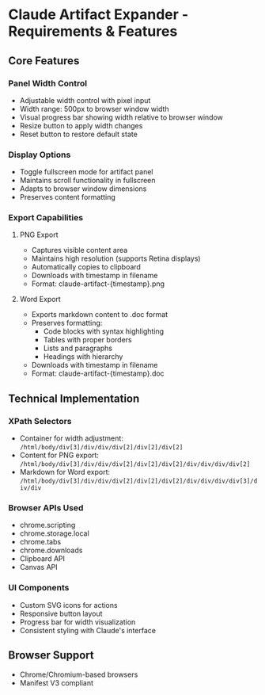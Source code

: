 # Claude Artifact Expander - Requirements & Features

## Core Features

### Panel Width Control
- Adjustable width control with pixel input
- Width range: 500px to browser window width
- Visual progress bar showing width relative to browser window
- Resize button to apply width changes
- Reset button to restore default state

### Display Options
- Toggle fullscreen mode for artifact panel
- Maintains scroll functionality in fullscreen
- Adapts to browser window dimensions
- Preserves content formatting

### Export Capabilities
1. PNG Export
   - Captures visible content area
   - Maintains high resolution (supports Retina displays)
   - Automatically copies to clipboard
   - Downloads with timestamp in filename
   - Format: claude-artifact-{timestamp}.png

2. Word Export
   - Exports markdown content to .doc format
   - Preserves formatting:
     - Code blocks with syntax highlighting
     - Tables with proper borders
     - Lists and paragraphs
     - Headings with hierarchy
   - Downloads with timestamp in filename
   - Format: claude-artifact-{timestamp}.doc

## Technical Implementation

### XPath Selectors
- Container for width adjustment: `/html/body/div[3]/div/div/div[2]/div[2]/div[2]`
- Content for PNG export: `/html/body/div[3]/div/div/div[2]/div[2]/div[2]/div/div/div/div[2]`
- Markdown for Word export: `/html/body/div[3]/div/div/div[2]/div[2]/div[2]/div/div/div/div[3]/div/div`

### Browser APIs Used
- chrome.scripting
- chrome.storage.local
- chrome.tabs
- chrome.downloads
- Clipboard API
- Canvas API

### UI Components
- Custom SVG icons for actions
- Responsive button layout
- Progress bar for width visualization
- Consistent styling with Claude's interface

## Browser Support
- Chrome/Chromium-based browsers
- Manifest V3 compliant